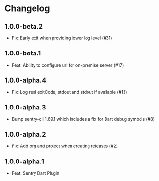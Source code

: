 # Changelog

## 1.0.0-beta.2

* Fix: Early exit when providing lower log level (#31)

## 1.0.0-beta.1

* Feat: Ability to configure url for on-premise server (#17)

## 1.0.0-alpha.4

* Fix: Log real exitCode, stdout and stdout if available (#13)

## 1.0.0-alpha.3

* Bump sentry-cli 1.69.1 which includes a fix for Dart debug symbols (#8)

## 1.0.0-alpha.2

* Fix: Add org and project when creating releases (#2)

## 1.0.0-alpha.1

* Feat: Sentry Dart Plugin
